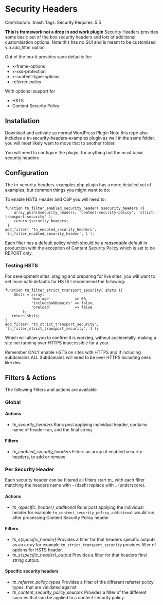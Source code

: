 # Security Headers
Contributors: tnash
Tags: Security
Requires: 5.5

**This is framework not a drop in and work plugin**
Security Headers provides some basic out of the box security headers and lots of additional customisation options. 
Note this has no GUI and is meant to be customised via add_filter option

Out of the box it provides sane defaults for:
- x-frame-options
- x-xss-protection
- x-content-type-options
- referrer-policy

With optional support for 
- HSTS
- Content Security Policy

## Installation
Download and activate as normal WordPress Plugin
Note this repo also includes a tn-security-headers-examples plugin as well in the same folder, you will most likely want to move that to another folder.

You will need to configure the plugin, for anything but the most basic security headers

## Configuration

The tn-security-headers-examples.php plugin has a more detailed set of examples, but common things you might want to do:

To enable HSTS Header and CSP you will need to:
```
function tn_filter_enabled_security_header( $security_headers ){
    array_push($security_headers, 'content-security-policy', 'strict-transport-security' );
    return $security_headers;
 }
add_filter( 'tn_enabled_security_headers', 'tn_filter_enabled_security_header', 1 );
```

Each filter has a default policy which should be a _reasonable_ default in production with the exception of Content Security Policy which is set to be REPORT only.

### Testing HSTS
For development sites, staging and preparing for live sites, you will want to set more safe defaults for HSTS I recommend the following:

``` 
function tn_filter_strict_transport_security( $hsts ){
    $hsts = array(
            'max-age' 			=> 60, 
            'includeSubDomains' => false,
            'preload' 			=> false
        );
   return $hsts;
}
add_filter( 'tn_strict_transport_security', 'tn_filter_strict_transport_security', 1 ); 
```

Which will allow you to confirm it is working, without accidentally, making a site not running over HTTPS inaccessible for a year. 

Remember ONLY enable HSTS on sites with HTTPS and if including subdomains ALL Subdomains will need to be over HTTPS including ones like dev.

## Filters & Actions
The following Filters and actions are available

### Global
#### Actions
 - *tn_security_headers* Runs post applying individual header, contains name of header ran, and the final string.
#### Filters
- *tn_enabled_security_headers* Filters an array of enabled security headers, to add or remove

### Per Security Header
Each security header can be filtered all filters start tn_ with each filter matching the headers name with - (dash) replace with _ (underscore).
#### Actions
 - *tn_{specific_header}_additional* Runs post applying the individual header for example `tn_content_security_policy_additional` would run after processing Content Security Policy header
#### Filters
 - *tn_s{specific_header}* Provides a filter for that headers specific outputs as an array for example `tn_strict_transport_security` provides filter of options for HSTS header.
 - *tn_s{specific_header}_output* Provides a filter for that headers final string output.

 #### Specific security headers
 - *tn_referrer_policy_types* Provides a filter of the different referrer policy types, that are validated against
 - *tn_content_security_policy_sources* Provides a filter of the different sources that can be applied to a content security policy. 